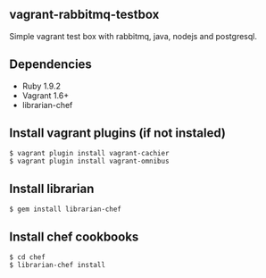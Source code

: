 vagrant-rabbitmq-testbox
------------------------
Simple vagrant test box with rabbitmq, java, nodejs and postgresql.

Dependencies
------------

* Ruby 1.9.2
* Vagrant 1.6+
* librarian-chef


Install vagrant plugins (if not instaled)
-----------------------

```
$ vagrant plugin install vagrant-cachier
$ vagrant plugin install vagrant-omnibus

```

Install librarian
----------------------

```
$ gem install librarian-chef
```

Install chef cookbooks
----------------------

```
$ cd chef
$ librarian-chef install
```
